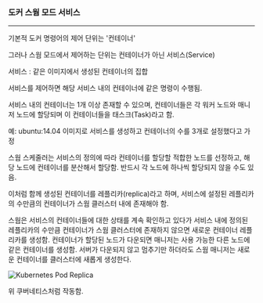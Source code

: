 ### 도커 스웜 모드 서비스

------

기본적 도커 명령어의 제어 단위는 '컨테이너'

그러나 스웜 모드에서 제어하는 단위는 컨테이너가 아닌 서비스(Service)

서비스 : 같은 이미지에서 생성된 컨테이너의 집합

서비스를 제어하면 해당 서비스 내의 컨테이너에 같은 명령이 수행됨.

서비스 내의 컨테이너는 1개 이상 존재할 수 있으며, 컨테이너들은 각 워커 노드와 매니저 노드에 할당되며 이 컨테이너들을 태스크(Task)라고 함. 

예: ubuntu:14.04 이미지로 서비스를 생성하고 컨테이너의 수를 3개로 설정했다고 가정

스웜 스케줄러는 서비스의 정의에 따라 컨테이너를 할당할 적합한 노드를 선정하고, 해당 노드에 컨테이너를 분산해서 할당함. 반드시 각 노드에 하나씩 할당되지 않을 수도 있음.

이처럼 함께 생성된 컨테이너를 레플리카(replica)라고 하며, 서비스에 설정된 레플리카의 수만큼의 컨테이너가 스웜 클러스터 내에 존재해야 함.

스웜은 서비스의 컨테이너들에 대한 상태를 계속 확인하고 있다가 서비스 내에 정의된 레플리카의 수만큼 컨테이너가 스웜 클러스터에 존재하지 않으면 새로운 컨테이너 레플리카를 생성함. 컨테이너가 할당된 노드가 다운되면 매니저는 사용 가능한 다른 노드에 같은 컨테이너를 생성함. 서버가 다운되지 않고 멈추기만 하더라도 스웜 매니저는 새로운 컨테이너를 클러스터에 새롭게 생성한다. 

![Kubernetes Pod Replica](https://blog.kakaocdn.net/dn/PVyKa/btqxTKX0Xhc/KX9ByexdMoKWbKL6zsl1p1/img.png)

위 쿠버네티스처럼 작동함.

